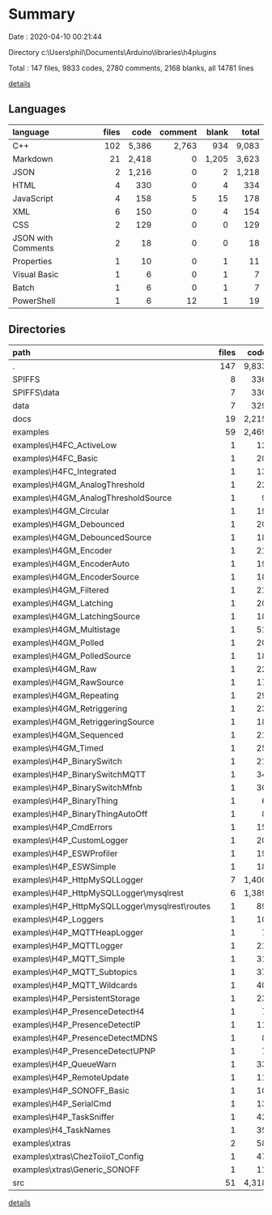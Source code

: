 # Summary

Date : 2020-04-10 00:21:44

Directory c:\Users\phil\Documents\Arduino\libraries\h4plugins

Total : 147 files,  9833 codes, 2780 comments, 2168 blanks, all 14781 lines

[details](details.md)

## Languages
| language | files | code | comment | blank | total |
| :--- | ---: | ---: | ---: | ---: | ---: |
| C++ | 102 | 5,386 | 2,763 | 934 | 9,083 |
| Markdown | 21 | 2,418 | 0 | 1,205 | 3,623 |
| JSON | 2 | 1,216 | 0 | 2 | 1,218 |
| HTML | 4 | 330 | 0 | 4 | 334 |
| JavaScript | 4 | 158 | 5 | 15 | 178 |
| XML | 6 | 150 | 0 | 4 | 154 |
| CSS | 2 | 129 | 0 | 0 | 129 |
| JSON with Comments | 2 | 18 | 0 | 0 | 18 |
| Properties | 1 | 10 | 0 | 1 | 11 |
| Visual Basic | 1 | 6 | 0 | 1 | 7 |
| Batch | 1 | 6 | 0 | 1 | 7 |
| PowerShell | 1 | 6 | 12 | 1 | 19 |

## Directories
| path | files | code | comment | blank | total |
| :--- | ---: | ---: | ---: | ---: | ---: |
| . | 147 | 9,833 | 2,780 | 2,168 | 14,781 |
| SPIFFS | 8 | 336 | 0 | 7 | 343 |
| SPIFFS\data | 7 | 330 | 0 | 6 | 336 |
| data | 7 | 329 | 0 | 6 | 335 |
| docs | 19 | 2,215 | 0 | 1,111 | 3,326 |
| examples | 59 | 2,469 | 1,081 | 293 | 3,843 |
| examples\H4FC_ActiveLow | 1 | 12 | 7 | 3 | 22 |
| examples\H4FC_Basic | 1 | 20 | 5 | 5 | 30 |
| examples\H4FC_Integrated | 1 | 13 | 8 | 4 | 25 |
| examples\H4GM_AnalogThreshold | 1 | 22 | 37 | 7 | 66 |
| examples\H4GM_AnalogThresholdSource | 1 | 9 | 1 | 4 | 14 |
| examples\H4GM_Circular | 1 | 19 | 42 | 5 | 66 |
| examples\H4GM_Debounced | 1 | 20 | 40 | 5 | 65 |
| examples\H4GM_DebouncedSource | 1 | 18 | 41 | 4 | 63 |
| examples\H4GM_Encoder | 1 | 21 | 38 | 3 | 62 |
| examples\H4GM_EncoderAuto | 1 | 19 | 61 | 4 | 84 |
| examples\H4GM_EncoderSource | 1 | 18 | 40 | 3 | 61 |
| examples\H4GM_Filtered | 1 | 21 | 34 | 6 | 61 |
| examples\H4GM_Latching | 1 | 20 | 39 | 6 | 65 |
| examples\H4GM_LatchingSource | 1 | 18 | 48 | 4 | 70 |
| examples\H4GM_Multistage | 1 | 51 | 45 | 6 | 102 |
| examples\H4GM_Polled | 1 | 20 | 37 | 7 | 64 |
| examples\H4GM_PolledSource | 1 | 18 | 40 | 5 | 63 |
| examples\H4GM_Raw | 1 | 22 | 36 | 5 | 63 |
| examples\H4GM_RawSource | 1 | 17 | 34 | 2 | 53 |
| examples\H4GM_Repeating | 1 | 29 | 41 | 6 | 76 |
| examples\H4GM_Retriggering | 1 | 23 | 38 | 6 | 67 |
| examples\H4GM_RetriggeringSource | 1 | 18 | 39 | 6 | 63 |
| examples\H4GM_Sequenced | 1 | 21 | 41 | 5 | 67 |
| examples\H4GM_Timed | 1 | 25 | 38 | 6 | 69 |
| examples\H4P_BinarySwitch | 1 | 21 | 9 | 4 | 34 |
| examples\H4P_BinarySwitchMQTT | 1 | 34 | 16 | 6 | 56 |
| examples\H4P_BinarySwitchMfnb | 1 | 30 | 11 | 4 | 45 |
| examples\H4P_BinaryThing | 1 | 6 | 9 | 5 | 20 |
| examples\H4P_BinaryThingAutoOff | 1 | 8 | 1 | 7 | 16 |
| examples\H4P_CmdErrors | 1 | 15 | 13 | 7 | 35 |
| examples\H4P_CustomLogger | 1 | 20 | 1 | 7 | 28 |
| examples\H4P_ESWProfiler | 1 | 19 | 1 | 7 | 27 |
| examples\H4P_ESWSimple | 1 | 18 | 2 | 7 | 27 |
| examples\H4P_HttpMySQLLogger | 7 | 1,400 | 5 | 38 | 1,443 |
| examples\H4P_HttpMySQLLogger\mysqlrest | 6 | 1,389 | 5 | 34 | 1,428 |
| examples\H4P_HttpMySQLLogger\mysqlrest\routes | 1 | 89 | 1 | 7 | 97 |
| examples\H4P_Loggers | 1 | 10 | 0 | 3 | 13 |
| examples\H4P_MQTTHeapLogger | 1 | 7 | 0 | 3 | 10 |
| examples\H4P_MQTTLogger | 1 | 21 | 0 | 6 | 27 |
| examples\H4P_MQTT_Simple | 1 | 31 | 14 | 8 | 53 |
| examples\H4P_MQTT_Subtopics | 1 | 37 | 19 | 7 | 63 |
| examples\H4P_MQTT_Wildcards | 1 | 40 | 39 | 5 | 84 |
| examples\H4P_PersistentStorage | 1 | 23 | 0 | 5 | 28 |
| examples\H4P_PresenceDetectH4 | 1 | 7 | 0 | 3 | 10 |
| examples\H4P_PresenceDetectIP | 1 | 11 | 0 | 7 | 18 |
| examples\H4P_PresenceDetectMDNS | 1 | 8 | 0 | 3 | 11 |
| examples\H4P_PresenceDetectUPNP | 1 | 7 | 1 | 4 | 12 |
| examples\H4P_QueueWarn | 1 | 33 | 13 | 8 | 54 |
| examples\H4P_RemoteUpdate | 1 | 11 | 9 | 0 | 20 |
| examples\H4P_SONOFF_Basic | 1 | 10 | 14 | 2 | 26 |
| examples\H4P_SerialCmd | 1 | 13 | 13 | 4 | 30 |
| examples\H4P_TaskSniffer | 1 | 42 | 31 | 6 | 79 |
| examples\H4_TaskNames | 1 | 35 | 20 | 5 | 60 |
| examples\xtras | 2 | 58 | 10 | 5 | 73 |
| examples\xtras\ChezToiioT_Config | 1 | 47 | 1 | 5 | 53 |
| examples\xtras\Generic_SONOFF | 1 | 11 | 9 | 0 | 20 |
| src | 51 | 4,318 | 1,699 | 677 | 6,694 |

[details](details.md)